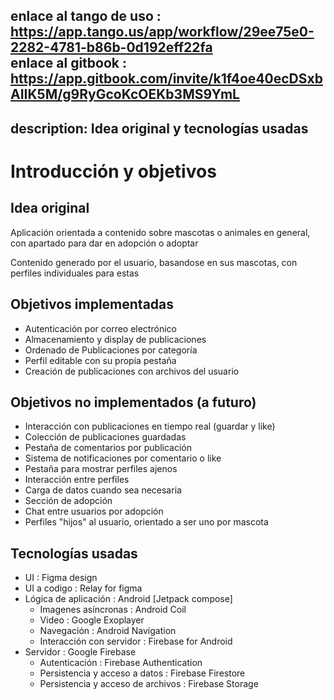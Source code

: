 enlace al tango de uso : https://app.tango.us/app/workflow/29ee75e0-2282-4781-b86b-0d192eff22fa
<br>
enlace al gitbook : https://app.gitbook.com/invite/k1f4oe40ecDSxbAIIK5M/g9RyGcoKcOEKb3MS9YmL
---
description: Idea original y tecnologías usadas
---

# Introducción y objetivos

## Idea original

Aplicación orientada a contenido sobre mascotas o animales en general, con apartado para dar en adopción o adoptar

Contenido generado por el usuario, basandose en sus mascotas, con perfiles individuales para estas

## Objetivos implementadas

* Autenticación por correo electrónico
* Almacenamiento y display de publicaciones
* Ordenado de Publicaciones por categoría
* Perfil editable con su propia pestaña
* Creación de publicaciones con archivos del usuario

## Objetivos no implementados (a futuro)

* Interacción con publicaciones en tiempo real (guardar y like)
* Colección de publicaciones guardadas
* Pestaña de comentarios por publicación&#x20;
* Sistema de notificaciones por comentario o like
* Pestaña para mostrar perfiles ajenos
* Interacción entre perfiles
* Carga de datos cuando sea necesaria
* Sección de adopción
* Chat entre usuarios por adopción
* Perfiles "hijos" al usuario, orientado a ser uno por mascota

## Tecnologías usadas

* UI : Figma design
* UI a codigo : Relay for figma
* Lógica de aplicación : Android \[Jetpack compose]
  * Imagenes asíncronas : Android Coil
  * Video : Google Exoplayer
  * Navegación : Android Navigation
  * Interacción con servidor : Firebase for Android
* Servidor : Google Firebase
  * Autenticación : Firebase Authentication
  * Persistencia y acceso a datos : Firebase Firestore
  * Persistencia y acceso de archivos : Firebase Storage
